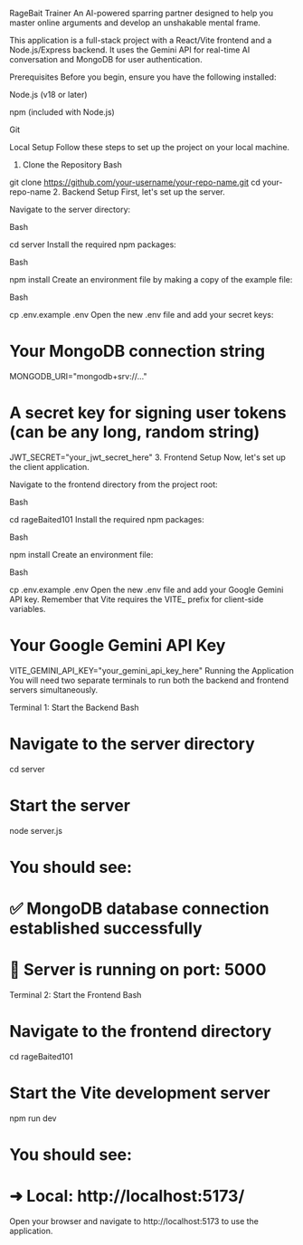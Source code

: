 RageBait Trainer
An AI-powered sparring partner designed to help you master online arguments and develop an unshakable mental frame.

This application is a full-stack project with a React/Vite frontend and a Node.js/Express backend. It uses the Gemini API for real-time AI conversation and MongoDB for user authentication.

Prerequisites
Before you begin, ensure you have the following installed:

Node.js (v18 or later)

npm (included with Node.js)

Git

Local Setup
Follow these steps to set up the project on your local machine.

1. Clone the Repository
Bash

git clone https://github.com/your-username/your-repo-name.git
cd your-repo-name
2. Backend Setup
First, let's set up the server.

Navigate to the server directory:

Bash

cd server
Install the required npm packages:

Bash

npm install
Create an environment file by making a copy of the example file:

Bash

cp .env.example .env
Open the new .env file and add your secret keys:

# Your MongoDB connection string
MONGODB_URI="mongodb+srv://..."

# A secret key for signing user tokens (can be any long, random string)
JWT_SECRET="your_jwt_secret_here"
3. Frontend Setup
Now, let's set up the client application.

Navigate to the frontend directory from the project root:

Bash

cd rageBaited101
Install the required npm packages:

Bash

npm install
Create an environment file:

Bash

cp .env.example .env
Open the new .env file and add your Google Gemini API key. Remember that Vite requires the VITE_ prefix for client-side variables.

# Your Google Gemini API Key
VITE_GEMINI_API_KEY="your_gemini_api_key_here"
Running the Application
You will need two separate terminals to run both the backend and frontend servers simultaneously.

Terminal 1: Start the Backend
Bash

# Navigate to the server directory
cd server

# Start the server
node server.js

# You should see:
# ✅ MongoDB database connection established successfully
# 🚀 Server is running on port: 5000
Terminal 2: Start the Frontend
Bash

# Navigate to the frontend directory
cd rageBaited101

# Start the Vite development server
npm run dev

# You should see:
#  ➜  Local:   http://localhost:5173/
Open your browser and navigate to http://localhost:5173 to use the application.
